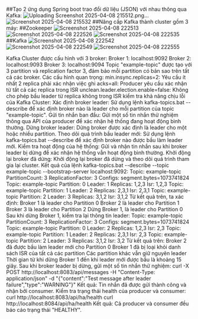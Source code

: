 ##Tạo 2 ứng dụng Spring boot trao đổi dữ liệu (JSON) với nhau thông qua Kafka:
![Uploading Screenshot 2025-04-08 215512.png…]()
![Screenshot 2025-04-08 215532](https://github.com/user-attachments/assets/d4bb88f3-4b22-4949-88a7-a9b3126f187f)
##Nâng cấp Kafka thành cluster gồm 3 máy:
##Zookeeper
![Screenshot 2025-04-08 222513](https://github.com/user-attachments/assets/d049ca53-c699-4bd6-990f-bcfa452bbe49)
![Screenshot 2025-04-08 222526](https://github.com/user-attachments/assets/bc8873c9-7b55-4396-bef7-34b7154fdcb4)
![Screenshot 2025-04-08 222535](https://github.com/user-attachments/assets/ea81a1f5-b280-4430-b99a-31e73464160c)
##Kafka
![Screenshot 2025-04-08 222542](https://github.com/user-attachments/assets/4913f5d3-cde1-4697-8892-1b0eda570fee)
![Screenshot 2025-04-08 222549](https://github.com/user-attachments/assets/210d1429-8351-4ec3-93a5-856abd1dbcef)
![Screenshot 2025-04-08 222555](https://github.com/user-attachments/assets/2a700a85-104a-41a9-bbc3-493ded36872c)

Kafka Cluster được cấu hình với 3 broker:
Broker 1: localhost:9092
Broker 2: localhost:9093
Broker 3: localhost:9094
Topic "example-topic" được tạo với 3 partition và replication factor 3, đảm bảo mỗi partition có bản sao trên tất cả các broker.
Các cấu hình quan trọng:
min.insync.replicas=2: Yêu cầu ít nhất 2 replica phải xác nhận việc ghi
acks=all: Producer yêu cầu xác nhận từ tất cả các replica trong ISR
unclean.leader.election.enable=false: Không cho phép bầu leader từ replica không trong ISR
kiểm tra khả năng chịu lỗi của Kafka Cluster:
Xác định broker leader: Sử dụng lệnh kafka-topics.bat --describe để xác định broker nào là leader cho mỗi partition của topic "example-topic".
Gửi tin nhắn ban đầu: Gửi một số tin nhắn thử nghiệm thông qua API của producer để xác nhận hệ thống đang hoạt động bình thường.
Dừng broker leader: Dừng broker được xác định là leader cho một hoặc nhiều partition.
Theo dõi quá trình bầu leader mới: Sử dụng lệnh kafka-topics.bat --describe để xác định broker nào được bầu làm leader mới.
Kiểm tra hoạt động của hệ thống: Gửi và nhận tin nhắn sau khi broker leader bị dừng để xác nhận hệ thống vẫn hoạt động bình thường.
Khởi động lại broker đã dừng: Khởi động lại broker đã dừng và theo dõi quá trình tham gia lại cluster.
Kết quả của lệnh kafka-topics.bat --describe --topic example-topic --bootstrap-server localhost:9092:
Topic: example-topic    PartitionCount: 3       ReplicationFactor: 3    Configs: segment.bytes=1073741824
        Topic: example-topic    Partition: 0    Leader: 1       Replicas: 1,2,3 Isr: 1,2,3
        Topic: example-topic    Partition: 1    Leader: 2       Replicas: 2,3,1 Isr: 2,3,1
        Topic: example-topic    Partition: 2    Leader: 3       Replicas: 3,1,2 Isr: 3,1,2
Từ kết quả trên, ta xác định:
Broker 1 là leader cho Partition 0
Broker 2 là leader cho Partition 1
Broker 3 là leader cho Partition 2
Dừng Broker 1, là leader cho Partition 0
Sau khi dừng Broker 1, kiểm tra lại thông tin leader:
Topic: example-topic    PartitionCount: 3       ReplicationFactor: 3    Configs: segment.bytes=1073741824
        Topic: example-topic    Partition: 0    Leader: 2       Replicas: 1,2,3 Isr: 2,3
        Topic: example-topic    Partition: 1    Leader: 2       Replicas: 2,3,1 Isr: 2,3
        Topic: example-topic    Partition: 2    Leader: 3       Replicas: 3,1,2 Isr: 3,2
Từ kết quả trên:
Broker 2 đã được bầu làm leader mới cho Partition 0
Broker 1 đã bị loại khỏi danh sách ISR của tất cả các partition
Các partition khác vẫn giữ nguyên leader
Thời gian từ khi dừng Broker 1 đến khi leader mới được bầu là khoảng 15 giây.
Sau khi broker leader bị dừng, gửi một số tin nhắn thử nghiệm:
curl -X POST http://localhost:8083/api/messages -H "Content-Type: application/json" -d "{\"content\":\"Test message after leader failure\",\"type\":\"WARNING\"}"
Kết quả: Tin nhắn đã được gửi thành công và nhận bởi consumer.
Kiểm tra trạng thái health của producer và consumer:
curl http://localhost:8083/api/ha/health
curl http://localhost:8084/api/ha/health
Kết quả: Cả producer và consumer đều báo cáo trạng thái "HEALTHY".
